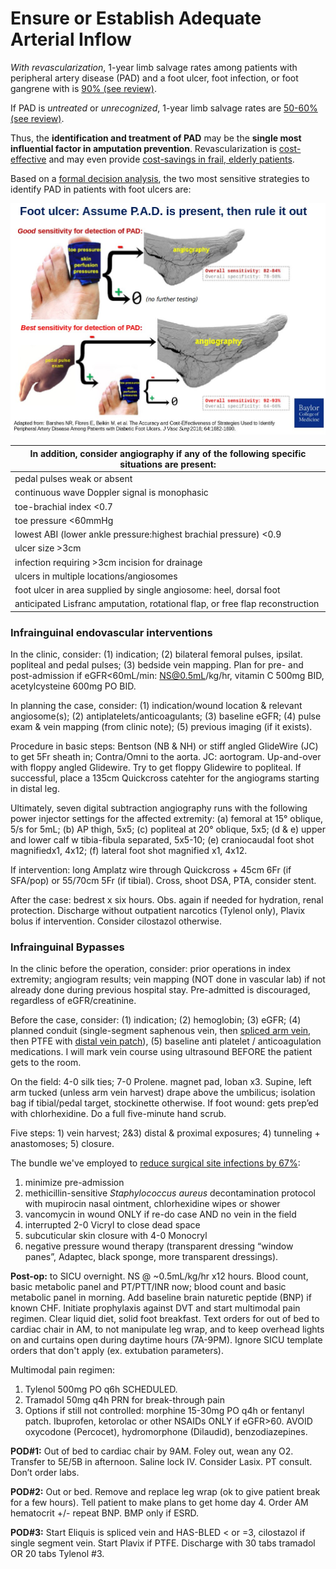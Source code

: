 # Ensure or Establish Adequate Arterial Inflow

<i>With revascularization</i>, 1-year limb salvage rates among patients with peripheral artery disease (PAD) and a foot ulcer, foot infection, or foot gangrene with is [90% (see review)](https://github.com/nealbarshes/nealbarshes.github.io/blob/main/articles/Barshes%2C%20framework%20for%20foot%20keeping.pdf). 

If PAD is <i>untreated</i> or <i>unrecognized</i>, 1-year limb salvage rates are [50-60% (see review)](https://github.com/nealbarshes/nealbarshes.github.io/blob/main/articles/Barshes%2C%20framework%20for%20foot%20keeping.pdf).

Thus, the <b>identification and treatment of PAD</b> may be the <b>single most influential factor in amputation prevention</b>. Revascularization is [cost-effective](https://github.com/nealbarshes/nealbarshes.github.io/blob/main/articles/Barshes%2C%20MOVIE%20analysis.pdf) and may even provide [cost-savings in frail, elderly patients](https://github.com/nealbarshes/nealbarshes.github.io/blob/main/articles/Barshes%2C%20marginal%20patient%20bypass.pdf).

Based on a [formal decision analysis](https://github.com/nealbarshes/nealbarshes.github.io/blob/main/articles/Barshes%2C%20PAD%20identification%20strategies.pdf), the two most sensitive strategies to identify PAD in patients with foot ulcers are:

![PAD identification algorithms](/assets/PADalgorithm1.jpg "PAD identification algorithms")


| In addition, <b>consider angiography if any of the following specific situations are present:</b>  |
|---|
| pedal pulses weak or absent  |
| continuous wave Doppler signal is monophasic |
| toe-brachial index <0.7  |
| toe pressure <60mmHg  |
| lowest ABI (lower ankle pressure:highest brachial pressure) <0.9 |
| ulcer size >3cm |
| infection requiring >3cm incision for drainage  |
| ulcers in multiple locations/angiosomes  |
| foot ulcer in area supplied by single angiosome: heel, dorsal foot  |
| anticipated Lisfranc amputation, rotational flap, or free flap reconstruction  |

### Infrainguinal endovascular interventions

In the clinic, consider: (1) indication; (2) bilateral femoral pulses, ipsilat. popliteal and pedal pulses; (3) bedside vein mapping. 
Plan for pre- and post-admission if eGFR<60mL/min: NS@0.5mL/kg/hr, vitamin C 500mg BID, acetylcysteine 600mg PO BID.

In planning the case, consider: (1) indication/wound location & relevant angiosome(s); (2) antiplatelets/anticoagulants; (3) baseline eGFR; (4) pulse exam & vein mapping (from clinic note); (5) previous imaging (if it exists).

Procedure in basic steps: Bentson (NB & NH) or stiff angled GlideWire (JC) to get 5Fr sheath in; Contra/Omni to the aorta. JC: aortogram. Up-and-over with floppy angled Glidewire. Try to get floppy Glidewire to popliteal. If successful, place a 135cm Quickcross catehter for the angiograms starting in distal leg. 

Ultimately, seven digital subtraction angiography runs with the following power injector settings for the affected extremity: (a) femoral at 15&deg; oblique, 5/s for 5mL; (b) AP thigh, 5x5; (c) popliteal at 20&deg; oblique, 5x5; (d & e) upper and lower calf w tibia-fibula separated, 5x5-10; (e) craniocaudal foot shot magnifiedx1, 4x12; (f) lateral foot shot magnified x1, 4x12. 

If intervention: long Amplatz wire through Quickcross + 45cm 6Fr (if SFA/pop) or 55/70cm 5Fr (if tibial). Cross, shoot DSA, PTA, consider stent.

After the case: bedrest x six hours. Obs. again if needed for hydration, renal protection. Discharge without outpatient narcotics (Tylenol only), Plavix bolus if intervention. Consider cilostazol otherwise. 

### Infrainguinal Bypasses

In the clinic before the operation, consider: prior operations in index extremity; angiogram results; vein mapping (NOT done in vascular lab) if not already done during previous hospital stay. Pre-admitted is discouraged, regardless of eGFR/creatinine.

Before the case, consider: (1) indication; (2) hemoglobin; (3) eGFR; (4) planned conduit (single-segment saphenous vein, then [spliced arm vein](https://github.com/nealbarshes/nealbarshes.github.io/blob/main/articles/MOVIEconduitAnalysis.pdf), then PTFE with [distal vein patch](https://github.com/nealbarshes/nealbarshes.github.io/blob/main/articles/DistalVeinPatches.pdf)), (5) baseline anti platelet / anticoagulation medications. I will mark vein course using ultrasound BEFORE the patient gets to the room.

On the field: 4-0 silk ties; 7-0 Prolene. magnet pad, Ioban x3. Supine, left arm tucked (unless arm vein harvest) drape above the umbilicus; isolation bag if tibial/pedal target, stockinette otherwise. If foot wound: gets prep’ed with chlorhexidine. Do a full five-minute hand scrub.

Five steps: 1) vein harvest; 2&3) distal & proximal exposures; 4) tunneling + anastomoses; 5) closure.

The bundle we've employed to [reduce surgical site infections by 67%](https://github.com/nealbarshes/nealbarshes.github.io/blob/main/articles/ZamaniSSIreduction.pdf):
1. minimize pre-admission
2. methicillin-sensitive <i>Staphylococcus aureus</i> decontamination protocol with mupirocin nasal ointment, chlorhexidine wipes or shower
3. vancomycin in wound ONLY if re-do case AND no vein in the field
4. interrupted 2-0 Vicryl to close dead space
5. subcuticular skin closure with  4-0 Monocryl
6. negative pressure wound therapy (transparent dressing “window panes”, Adaptec, black sponge, more transparent dressings).

<b>Post-op:</b> to SICU overnight. NS @ ~0.5mL/kg/hr x12 hours. Blood count, basic metabolic panel and PT/PTT/INR now; blood count and basic metabolic panel in morning. Add baseline brain naturetic peptide (BNP) if known CHF. Initiate prophylaxis against DVT and start multimodal pain regimen. Clear liquid diet, solid foot breakfast. Text orders for out of bed to cardiac chair in AM, to not manipulate leg wrap, and to keep overhead lights on and curtains open during daytime hours (7A-9PM). Ignore SICU template orders that don't apply (ex. extubation parameters).
  
Multimodal pain regimen:
1. Tylenol 500mg PO q6h SCHEDULED.
2. Tramadol 50mg q4h PRN for break-through pain
3. Options if still not controlled: morphine 15-30mg PO q4h or fentanyl patch.  Ibuprofen, ketorolac or other NSAIDs ONLY if eGFR>60.
AVOID oxycodone (Percocet), hydromorphone (Dilaudid), benzodiazepines. 

<b>POD#1:</b> Out of bed to cardiac chair by 9AM. Foley out, wean any O2. Transfer to 5E/5B in afternoon. Saline lock IV. Consider Lasix. PT consult. Don’t order labs.

<b>POD#2:</b> Out or bed. Remove and replace leg wrap (ok to give patient break for a few hours). Tell patient to make plans to get home day 4. Order AM hematocrit +/- repeat BNP. BMP only if ESRD.

<b>POD#3:</b> Start Eliquis is spliced vein and HAS-BLED < or =3, cilostazol if single segment vein. Start Plavix if PTFE. Discharge with 30 tabs tramadol OR 20 tabs Tylenol #3.
